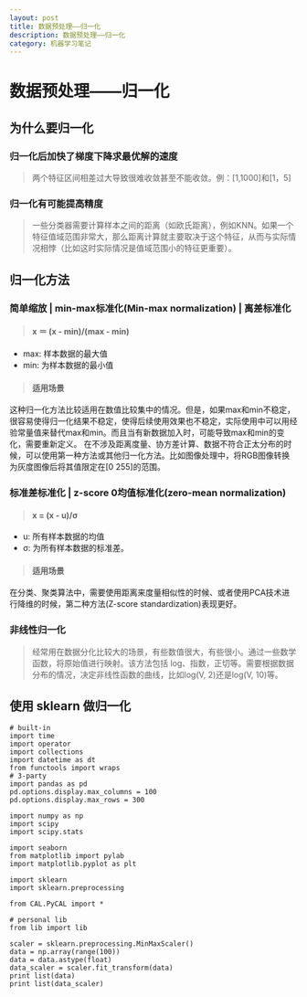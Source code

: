 ```yaml
---
layout: post
title: 数据预处理——归一化
description: 数据预处理——归一化
category: 机器学习笔记
---
```



# 数据预处理——归一化

## 为什么要归一化
### 归一化后加快了梯度下降求最优解的速度
> 两个特征区间相差过大导致很难收敛甚至不能收敛。例：[1,1000]和[1，5]

### 归一化有可能提高精度
> 一些分类器需要计算样本之间的距离（如欧氏距离），例如KNN。如果一个特征值域范围非常大，那么距离计算就主要取决于这个特征，从而与实际情况相悖（比如这时实际情况是值域范围小的特征更重要）。

## 归一化方法
### 简单缩放 | min-max标准化(Min-max normalization) | 离差标准化
> #### x ＝ (x - min)/(max - min)
* max: 样本数据的最大值
* min: 为样本数据的最小值

> #### 适用场景
这种归一化方法比较适用在数值比较集中的情况。但是，如果max和min不稳定，很容易使得归一化结果不稳定，使得后续使用效果也不稳定，实际使用中可以用经验常量值来替代max和min。而且当有新数据加入时，可能导致max和min的变化，需要重新定义。
在不涉及距离度量、协方差计算、数据不符合正太分布的时候，可以使用第一种方法或其他归一化方法。比如图像处理中，将RGB图像转换为灰度图像后将其值限定在[0 255]的范围。

### 标准差标准化 | z-score 0均值标准化(zero-mean normalization)
> #### x = (x - u)/σ
* u: 所有样本数据的均值
* σ: 为所有样本数据的标准差。

> #### 适用场景
在分类、聚类算法中，需要使用距离来度量相似性的时候、或者使用PCA技术进行降维的时候，第二种方法(Z-score standardization)表现更好。

### 非线性归一化
> 经常用在数据分化比较大的场景，有些数值很大，有些很小。通过一些数学函数，将原始值进行映射。该方法包括 log、指数，正切等。需要根据数据分布的情况，决定非线性函数的曲线，比如log(V, 2)还是log(V, 10)等。

## 使用 sklearn 做归一化
```
# built-in
import time
import operator
import collections
import datetime as dt
from functools import wraps​
# 3-party
import pandas as pd
pd.options.display.max_columns = 100
pd.options.display.max_rows = 300​

import numpy as np
import scipy
import scipy.stats​

import seaborn
from matplotlib import pylab
import matplotlib.pyplot as plt
​
import sklearn
import sklearn.preprocessing
​
from CAL.PyCAL import *

# personal lib
from lib import lib

scaler = sklearn.preprocessing.MinMaxScaler()
data = np.array(range(100))
data = data.astype(float)
data_scaler = scaler.fit_transform(data)
print list(data)
print list(data_scaler)
```
